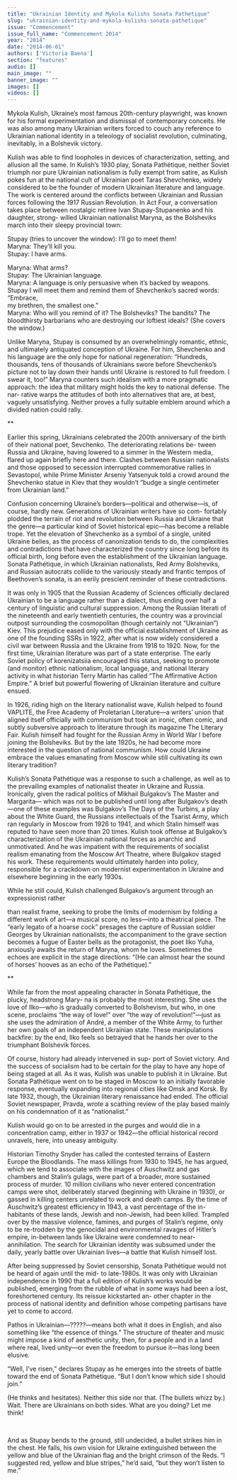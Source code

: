 ```yaml
---
title: "Ukrainian Identity and Mykola Kulishs Sonata Pathetique"
slug: "ukrainian-identity-and-mykola-kulishs-sonata-pathetique"
issue: "Commencement"
issue_full_name: "Commencement 2014"
year: "2014"
date: "2014-06-01"
authors: ['Victoria Baena']
section: "features"
audio: []
main_image: ""
banner_image: ""
images: []
videos: []
---
```

Mykola Kulish, Ukraine’s most famous 20th-century playwright, was known for his formal experimentation and dismissal of contemporary conceits. He was also among many Ukrainian writers forced to couch any reference to Ukrainian national identity in a teleology of socialist revolution, culminating, inevitably, in a Bolshevik victory. 

Kulish was able to find loopholes in devices of characterization, setting, and allusion all the same. In Kulish’s 1930 play, Sonata Pathétique, neither Soviet triumph nor pure Ukrainian nationalism is fully exempt from satire, as Kulish pokes fun at the national cult of Ukrainian poet Taras Shevchenko, widely considered to be the founder of modern Ukrainian literature and language. The work is centered around the conflicts between Ukrainian and Russian forces following the 1917 Russian Revolution. In Act Four, a conversation takes place between nostalgic retiree Ivan Stupay-Stupanenko and his daughter, strong- willed Ukrainian nationalist Maryna, as the Bolsheviks march into their sleepy provincial town: 

Stupay (tries to uncover the window): I’ll go to meet them!  
 Maryna: They’ll kill you.  
 Stupay: I have arms. 

Maryna: What arms?  
 Stupay: The Ukrainian language.  
 Maryna: A language is only persuasive when it’s backed by weapons.  
 Stupay I will meet them and remind them of Shevchenko’s sacred words: “Embrace,  
 my brethren, the smallest one.”  
 Maryna: Who will you remind of it? The Bolsheviks? The bandits? The bloodthirsty barbarians who are destroying our loftiest ideals? (She covers the window.) 

Unlike Maryna, Stupay is consumed by an overwhelmingly romantic, ethnic, and ultimately antiquated conception of Ukraine. For him, Shevchenko and his language are the only hope for national regeneration: “Hundreds, thousands, tens of thousands of Ukrainians swore before Shevchenko’s picture not to lay down their hands until Ukraine is restored to full freedom. I swear it, too!” Maryna counters such idealism with a more pragmatic approach: the idea that military might holds the key to national defense. The nar- rative warps the attitudes of both into alternatives that are, at best, vaguely unsatisfying. Neither proves a fully suitable emblem around which a divided nation could rally. 

** 

Earlier this spring, Ukrainians celebrated the 200th anniversary of the birth of their national poet, Sevchenko. The deteriorating relations be- tween Russia and Ukraine, having lowered to a simmer in the Western media, flared up again briefly here and there. Clashes between Russian nationalists and those opposed to secession interrupted commemorative rallies in Sevastopol, while Prime Minister Arseniy Yatsenyuk told a crowd around the Shevchenko statue in Kiev that they wouldn’t “budge a single centimeter from Ukrainian land.” 

Confusion concerning Ukraine’s borders—political and otherwise—is, of course, hardly new. Generations of Ukrainian writers have so com- fortably plodded the terrain of riot and revolution between Russia and Ukraine that the genre—a particular kind of Soviet historical epic—has become a reliable trope. Yet the elevation of Shevchenko as a symbol of a single, united Ukraine belies, as the process of canonization tends to do, the complexities and contradictions that have characterized the country since long before its official birth, long before even the establishment of the Ukrainian language. Sonata Pathétique, in which Ukrainian nationalists, Red Army Bolsheviks, and Russian autocrats collide to the variously steady and frantic tempos of Beethoven’s sonata, is an eerily prescient reminder of these contradictions. 

It was only in 1905 that the Russian Academy of Sciences officially declared Ukrainian to be a language rather than a dialect, thus ending over half a century of linguistic and cultural suppression. Among the Russian literati of the nineteenth and early twentieth centuries, the country was a provincial outpost surrounding the cosmopolitan (though certainly not “Ukrainian”) Kiev. This prejudice eased only with the official establishment of Ukraine as one of the founding SSRs in 1922, after what is now widely considered a civil war between Russia and the Ukraine from 1918 to 1920. Now, for the first time, Ukrainian literature was part of a state enterprise. The early Soviet policy of korenizatsiia encouraged this status, seeking to promote (and monitor) ethnic nationalism, local language, and national literary activity in what historian Terry Martin has called “The Affirmative Action Empire.” A brief but powerful flowering of Ukrainian literature and culture ensued. 

In 1926, riding high on the literary nationalist wave, Kulish helped to found VAPLITE, the Free Academy of Proletarian Literature—a writers’ union that aligned itself officially with communism but took an ironic, often comic, and subtly subversive approach to literature through its magazine The Literary Fair. Kulish himself had fought for the Russian Army in World War I before joining the Bolsheviks. But by the late 1920s, he had become more interested in the question of national communism. How could Ukraine embrace the values emanating from Moscow while still cultivating its own literary tradition? 

Kulish’s Sonata Pathétique was a response to such a challenge, as well as to the prevailing examples of nationalist theater in Ukraine and Russia. Ironically, given the radical politics of Mikhail Bulgakov’s The Master and Margarita— which was not to be published until long after Bulgakov’s death—one of these examples was Bulgakov’s The Days of the Turbins, a play about the White Guard, the Russians intellectuals of the Tsarist Army, which ran regularly in Moscow from 1926 to 1941, and which Stalin himself was reputed to have seen more than 20 times. Kulish took offense at Bulgakov’s characterization of the Ukrainian national forces as anarchic and unmotivated. And he was impatient with the requirements of socialist realism emanating from the Moscow Art Theatre, where Bulgakov staged his work. These requirements would ultimately harden into policy, responsible for a crackdown on modernist experimentation in Ukraine and elsewhere beginning in the early 1930s. 

While he still could, Kulish challenged Bulgakov’s argument through an expressionist rather 

than realist frame, seeking to probe the limits of modernism by folding a different work of art—a musical score, no less—into a theatrical piece. The “early legato of a hoarse cock” presages the capture of Russian soldier Georges by Ukrainian nationalists; the accompaniment to the grave section becomes a fugue of Easter bells as the protagonist, the poet Ilko Yuha, anxiously awaits the return of Maryna, whom he loves. Sometimes the echoes are explicit in the stage directions: “(He can almost hear the sound of horses’ hooves as an echo of the Pathétique).” 

** 

While far from the most appealing character in Sonata Pathétique, the plucky, headstrong Mary- na is probably the most interesting. She uses the love of Ilko—who is gradually converted to Bolshevism, but who, in one scene, proclaims “the way of love!” over “the way of revolution!”—just as she uses the admiration of André, a member of the White Army, to further her own goals of an independent Ukrainian state. These manipulations backfire: by the end, Ilko feels so betrayed that he hands her over to the triumphant Bolshevik forces. 

Of course, history had already intervened in sup- port of Soviet victory. And the success of socialism had to be certain for the play to have any hope of being staged at all. As it was, Kulish was unable to publish it in Ukraine. But Sonata Pathétique went on to be staged in Moscow to an initially favorable response, eventually expanding into regional cities like Omsk and Korsk. By late 1932, though, the Ukrainian literary renaissance had ended. The official Soviet newspaper, Pravda, wrote a scathing review of the play based mainly on his condemnation of it as “nationalist.” 

Kulish would go on to be arrested in the purges and would die in a concentration camp, either in 1937 or 1942—the official historical record unravels, here, into uneasy ambiguity. 

Historian Timothy Snyder has called the contested terrains of Eastern Europe the Bloodlands. The mass killings from 1930 to 1945, he has argued, which we tend to associate with the images of Auschwitz and gas chambers and Stalin’s gulags, were part of a broader, more sustained process of murder. 10 million civilians who never entered concentration camps were shot, deliberately starved (beginning with Ukraine in 1930), or gassed in killing centers unrelated to work and death camps. By the time of Auschwitz’s greatest efficiency in 1943, a vast percentage of the in- habitants of these lands, Jewish and non-Jewish, had been killed. Trampled over by the massive violence, famines, and purges of Stalin’s regime, only to be re-trodden by the genocidal and environmental ravages of Hitler’s empire, in-between lands like Ukraine were condemned to near-annihilation. The search for Ukrainian identity was subsumed under the daily, yearly battle over Ukrainian lives—a battle that Kulish himself lost. 

After being suppressed by Soviet censorship, Sonata Pathétique would not be heard of again until the mid- to late-1980s. It was only with Ukrainian independence in 1990 that a full edition of Kulish’s works would be published, emerging from the rubble of what in some ways had been a lost, foreshortened century. Its reissue kickstarted an- other chapter in the process of national identity and definition whose competing partisans have yet to come to accord. 

Pathos in Ukrainian—?????—means both what it does in English, and also something like “the essence of things.” The structure of theater and music might impose a kind of aesthetic unity, then, for a people and in a land where real, lived unity—or even the freedom to pursue it—has long been elusive. 

“Well, I’ve risen,” declares Stupay as he emerges into the streets of battle toward the end of Sonata Pathétique. “But I don’t know which side I should join.” 

(He thinks and hesitates). Neither this side nor that. (The bullets whizz by.) Wait. There are Ukrainians on both sides. What are you doing? Let me think! 

 

And as Stupay bends to the ground, still undecided, a bullet strikes him in the chest. He falls, his own vision for Ukraine extinguished between the yellow and blue of the Ukrainian flag and the bright crimson of the Reds. “I suggested red, yellow and blue stripes,” he’d said, “but they won’t listen to me.” 

